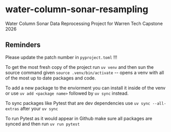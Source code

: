 # water-column-sonar-resampling
Water Column Sonar Data Reprocessing Project for Warren Tech Capstone 2026

## Reminders
Please update the patch number in `pyproject.toml` !!!

To get the most fresh copy of the project run `uv venv` and then sun the source command given `source .venv/bin/activate` -- opens a venv with all of the most up to date packages and code.

To add a new package to the enviorment you can install it inside of the venv or use `uv add <package name>` followed by `uv sync` instead.

To sync packages like Pytest that are dev dependencies use `uv sync --all-extras` after your `uv sync`

To run Pytest as it would appear in Github make sure all packages are synced and then run `uv run pytest`